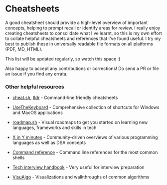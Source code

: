 # Cheatsheets
A good cheatsheet should provide a high-level overview of important concepts, helping to prompt recall or identify areas for review. I really enjoy creating cheatsheets to consolidate what I've learnt, so this is my own effort to collate helpful cheatsheets and references that I've found useful. I try my best to publish these in universally readable file formats on all platforms (PDF, MD, HTML).

This list will be updated regularly, so watch this space :)

Also happy to accept any contributions or corrections! Do send a PR or file an issue if you find any errata.

### Other helpful resources

- [cheat.sh](https://github.com/chubin/cheat.sh), [tldr](https://github.com/tldr-pages/tldr) - Command-line friendly cheatsheets

- [UseTheKeyboard](https://usethekeyboard.com/) - Comprehensive collection of shortcuts for Windows and MacOS applications

- [roadmap.sh](https://roadmap.sh/) - Visual roadmaps to get you started on learning new languages, frameworks and skills in tech

- [X in Y minutes](https://learnxinyminutes.com/) - Community-driven overviews of various programming languages as well as DSA concepts

- [Command reference](https://ss64.com/) - Command line references for the most common shells

- [Tech interview handbook](https://www.techinterviewhandbook.org/) - Very useful for interview preparation

- [VisuAlgo](https://visualgo.net/en) - Visualizations and walkthroughs of common algorithms
